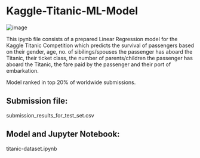 # Kaggle-Titanic-ML-Model
![image](https://user-images.githubusercontent.com/59631311/107870118-cd8bf600-6ee5-11eb-8b6b-2e85e07a3304.png)

This ipynb file consists of a prepared Linear Regression model for the Kaggle Titanic Competition which predicts the survival of passengers based on their gender, age, no. of sibilings/spouses the passenger has aboard the Titanic, their ticket class, the number of parents/children the passenger has aboard the Titanic, the fare paid by the passenger and their port of embarkation.

Model ranked in top 20% of worldwide submissions.

## Submission file:
submission_results_for_test_set.csv

## Model and Jupyter Notebook:
titanic-dataset.ipynb
